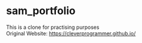 # sam_portfolio
This is a clone for practising purposes\
Original Website: https://cleverprogrammer.github.io/
